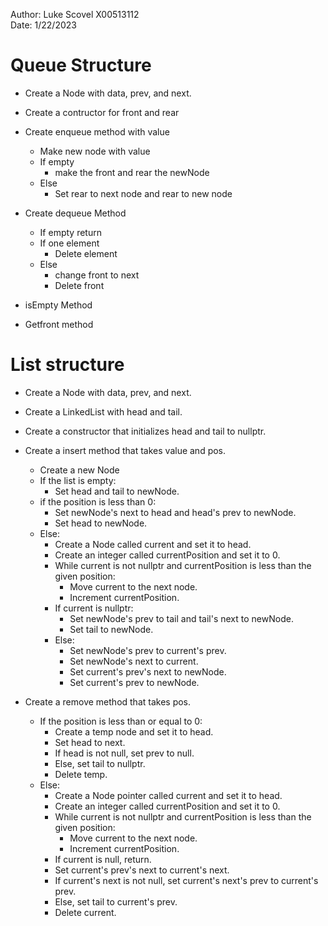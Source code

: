 Author: Luke Scovel X00513112 \
Date: 1/22/2023

# Queue Structure

* Create a Node with data, prev, and next.

* Create a contructor for front and rear

* Create enqueue method with value
    - Make new node with value
    - If empty 
        - make the front and rear the newNode
    - Else
        - Set rear to next node and rear to new node

* Create dequeue Method
    - If empty return
    - If one element
        - Delete element
    - Else 
        - change front to next
        - Delete front

* isEmpty Method

* Getfront method

# List structure
* Create a Node with data, prev, and next.

* Create a LinkedList with head and tail.

* Create a constructor that initializes head and tail to nullptr.

* Create a insert method that takes value and pos.
    - Create a new Node
    - If the list is empty:
        - Set head and tail to newNode.
    - if the position is less than 0:
        - Set newNode's next to head and head's prev to newNode.
        - Set head to newNode.
    - Else:
        - Create a Node called current and set it to head.
        - Create an integer called currentPosition and set it to 0.
        - While current is not nullptr and currentPosition is less than the given position:
            - Move current to the next node.
            - Increment currentPosition.
        - If current is nullptr:
            - Set newNode's prev to tail and tail's next to newNode.
            - Set tail to newNode.
        - Else:
            - Set newNode's prev to current's prev.
            - Set newNode's next to current.
            - Set current's prev's next to newNode.
            - Set current's prev to newNode.

* Create a remove method that takes pos.
    - If the position is less than or equal to 0:
        - Create a temp node and set it to head.
        - Set head to next.
        - If head is not null, set prev to null.
        - Else, set tail to nullptr.
        - Delete temp.
    - Else:
        - Create a Node pointer called current and set it to head.
        - Create an integer called currentPosition and set it to 0.
        - While current is not nullptr and currentPosition is less than the given position:
            - Move current to the next node.
            - Increment currentPosition.
        - If current is null, return.
        - Set current's prev's next to current's next.
        - If current's next is not null, set current's next's prev to current's prev.
        - Else, set tail to current's prev.
        - Delete current.


